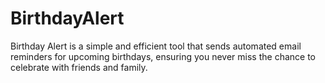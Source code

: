 # BirthdayAlert
 Birthday Alert is a simple and efficient tool that sends automated email reminders for upcoming birthdays, ensuring you never miss the chance to celebrate with friends and family.
